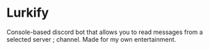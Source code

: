 # Lurkify
Console-based discord bot that allows you to read messages from a selected server ; channel. Made for my own entertainment.
